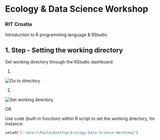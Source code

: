 # Ecology & Data Science Workshop 

### RIT Croatia

Introduction to R programming language & RStudio 

## 1. Step - Setting the working directory

Set working directory through the RStudio dashboard:

1.
![Go to directory](https://raw.github.com/pxp1441/Ecology-Data-Science-Workshop/main/screenshots-set-working-directory/setWorkDir1.PNG)

2.
![Set working directory](https://raw.github.com/pxp1441/Ecology-Data-Science-Workshop/main/screenshots-set-working-directory/setWorkDir2.PNG)

OR

Use code (built-in function) within R script to set the working directory, for instance:

```bash
setwd("C:\Users\Paula\Desktop\Ecology-Data-Science-Workshop")
```
